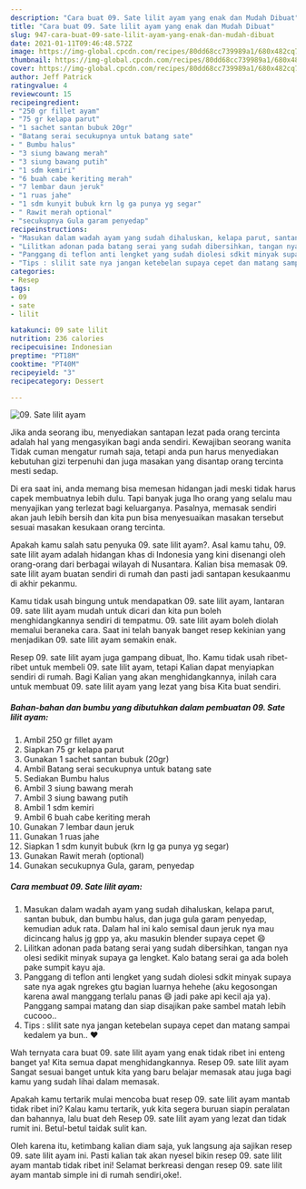 ```yaml
---
description: "Cara buat 09. Sate lilit ayam yang enak dan Mudah Dibuat"
title: "Cara buat 09. Sate lilit ayam yang enak dan Mudah Dibuat"
slug: 947-cara-buat-09-sate-lilit-ayam-yang-enak-dan-mudah-dibuat
date: 2021-01-11T09:46:48.572Z
image: https://img-global.cpcdn.com/recipes/80dd68cc739989a1/680x482cq70/09-sate-lilit-ayam-foto-resep-utama.jpg
thumbnail: https://img-global.cpcdn.com/recipes/80dd68cc739989a1/680x482cq70/09-sate-lilit-ayam-foto-resep-utama.jpg
cover: https://img-global.cpcdn.com/recipes/80dd68cc739989a1/680x482cq70/09-sate-lilit-ayam-foto-resep-utama.jpg
author: Jeff Patrick
ratingvalue: 4
reviewcount: 15
recipeingredient:
- "250 gr fillet ayam"
- "75 gr kelapa parut"
- "1 sachet santan bubuk 20gr"
- "Batang serai secukupnya untuk batang sate"
- " Bumbu halus"
- "3 siung bawang merah"
- "3 siung bawang putih"
- "1 sdm kemiri"
- "6 buah cabe keriting merah"
- "7 lembar daun jeruk"
- "1 ruas jahe"
- "1 sdm kunyit bubuk krn lg ga punya yg segar"
- " Rawit merah optional"
- "secukupnya Gula garam penyedap"
recipeinstructions:
- "Masukan dalam wadah ayam yang sudah dihaluskan, kelapa parut, santan bubuk, dan bumbu halus, dan juga gula garam penyedap, kemudian aduk rata. Dalam hal ini kalo semisal daun jeruk nya mau dicincang halus jg gpp ya, aku masukin blender supaya cepet 😄"
- "Lilitkan adonan pada batang serai yang sudah dibersihkan, tangan nya olesi sedikit minyak supaya ga lengket. Kalo batang serai ga ada boleh pake sumpit kayu aja."
- "Panggang di teflon anti lengket yang sudah diolesi sdkit minyak supaya sate nya agak ngrekes gtu bagian luarnya hehehe (aku kegosongan karena awal manggang terlalu panas 😄 jadi pake api kecil aja ya). Panggang sampai matang dan siap disajikan pake sambel matah lebih cucooo.."
- "Tips : slilit sate nya jangan ketebelan supaya cepet dan matang sampai kedalem ya bun.. ❤"
categories:
- Resep
tags:
- 09
- sate
- lilit

katakunci: 09 sate lilit 
nutrition: 236 calories
recipecuisine: Indonesian
preptime: "PT18M"
cooktime: "PT40M"
recipeyield: "3"
recipecategory: Dessert

---
```



![09. Sate lilit ayam](https://img-global.cpcdn.com/recipes/80dd68cc739989a1/680x482cq70/09-sate-lilit-ayam-foto-resep-utama.jpg)

Jika anda seorang ibu, menyediakan santapan lezat pada orang tercinta adalah hal yang mengasyikan bagi anda sendiri. Kewajiban seorang  wanita Tidak cuman mengatur rumah saja, tetapi anda pun harus menyediakan kebutuhan gizi terpenuhi dan juga masakan yang disantap orang tercinta mesti sedap.

Di era  saat ini, anda memang bisa memesan hidangan jadi meski tidak harus capek membuatnya lebih dulu. Tapi banyak juga lho orang yang selalu mau menyajikan yang terlezat bagi keluarganya. Pasalnya, memasak sendiri akan jauh lebih bersih dan kita pun bisa menyesuaikan masakan tersebut sesuai masakan kesukaan orang tercinta. 



Apakah kamu salah satu penyuka 09. sate lilit ayam?. Asal kamu tahu, 09. sate lilit ayam adalah hidangan khas di Indonesia yang kini disenangi oleh orang-orang dari berbagai wilayah di Nusantara. Kalian bisa memasak 09. sate lilit ayam buatan sendiri di rumah dan pasti jadi santapan kesukaanmu di akhir pekanmu.

Kamu tidak usah bingung untuk mendapatkan 09. sate lilit ayam, lantaran 09. sate lilit ayam mudah untuk dicari dan kita pun boleh menghidangkannya sendiri di tempatmu. 09. sate lilit ayam boleh diolah memalui beraneka cara. Saat ini telah banyak banget resep kekinian yang menjadikan 09. sate lilit ayam semakin enak.

Resep 09. sate lilit ayam juga gampang dibuat, lho. Kamu tidak usah ribet-ribet untuk membeli 09. sate lilit ayam, tetapi Kalian dapat menyiapkan sendiri di rumah. Bagi Kalian yang akan menghidangkannya, inilah cara untuk membuat 09. sate lilit ayam yang lezat yang bisa Kita buat sendiri.

<!--inarticleads1-->

##### Bahan-bahan dan bumbu yang dibutuhkan dalam pembuatan 09. Sate lilit ayam:

1. Ambil 250 gr fillet ayam
1. Siapkan 75 gr kelapa parut
1. Gunakan 1 sachet santan bubuk (20gr)
1. Ambil Batang serai secukupnya untuk batang sate
1. Sediakan  Bumbu halus
1. Ambil 3 siung bawang merah
1. Ambil 3 siung bawang putih
1. Ambil 1 sdm kemiri
1. Ambil 6 buah cabe keriting merah
1. Gunakan 7 lembar daun jeruk
1. Gunakan 1 ruas jahe
1. Siapkan 1 sdm kunyit bubuk (krn lg ga punya yg segar)
1. Gunakan  Rawit merah (optional)
1. Gunakan secukupnya Gula, garam, penyedap




<!--inarticleads2-->

##### Cara membuat 09. Sate lilit ayam:

1. Masukan dalam wadah ayam yang sudah dihaluskan, kelapa parut, santan bubuk, dan bumbu halus, dan juga gula garam penyedap, kemudian aduk rata. Dalam hal ini kalo semisal daun jeruk nya mau dicincang halus jg gpp ya, aku masukin blender supaya cepet 😄
1. Lilitkan adonan pada batang serai yang sudah dibersihkan, tangan nya olesi sedikit minyak supaya ga lengket. Kalo batang serai ga ada boleh pake sumpit kayu aja.
1. Panggang di teflon anti lengket yang sudah diolesi sdkit minyak supaya sate nya agak ngrekes gtu bagian luarnya hehehe (aku kegosongan karena awal manggang terlalu panas 😄 jadi pake api kecil aja ya). Panggang sampai matang dan siap disajikan pake sambel matah lebih cucooo..
1. Tips : slilit sate nya jangan ketebelan supaya cepet dan matang sampai kedalem ya bun.. ❤




Wah ternyata cara buat 09. sate lilit ayam yang enak tidak ribet ini enteng banget ya! Kita semua dapat menghidangkannya. Resep 09. sate lilit ayam Sangat sesuai banget untuk kita yang baru belajar memasak atau juga bagi kamu yang sudah lihai dalam memasak.

Apakah kamu tertarik mulai mencoba buat resep 09. sate lilit ayam mantab tidak ribet ini? Kalau kamu tertarik, yuk kita segera buruan siapin peralatan dan bahannya, lalu buat deh Resep 09. sate lilit ayam yang lezat dan tidak rumit ini. Betul-betul taidak sulit kan. 

Oleh karena itu, ketimbang kalian diam saja, yuk langsung aja sajikan resep 09. sate lilit ayam ini. Pasti kalian tak akan nyesel bikin resep 09. sate lilit ayam mantab tidak ribet ini! Selamat berkreasi dengan resep 09. sate lilit ayam mantab simple ini di rumah sendiri,oke!.

